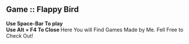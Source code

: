## Game :: Flappy Bird 
<b> Use Space-Bar To play <br/> Use Alt + F4 To Close </b>
Here You will Find Games Made by Me. Fell Free to Check Out!
